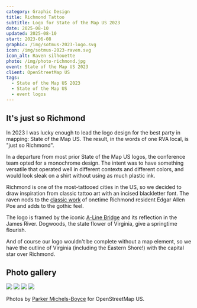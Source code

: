 ```yaml
---
category: Graphic Design
title: Richmond Tattoo
subtitle: Logo for State of the Map US 2023
date: 2025-08-10
updated: 2025-08-10
start: 2023-06-08
graphic: /img/sotmus-2023-logo.svg
icon: /img/sotmus-2023-raven.svg
icon_alt: Raven silhouette
photo: /img/photo-richmond.jpg
event: State of the Map US 2023
client: OpenStreetMap US
tags:
  - State of the Map US 2023
  - State of the Map US
  - event logos
---
```

## It's just so Richmond

In 2023 I was lucky enough to lead the logo design for the best party in mapping: State of the Map US. The result, in the words of one RVA local, is "just so Richmond".

In a departure from most prior State of the Map US logos, the conference team opted for a monochrome design. The intent was to have something versatile that operated well in different contexts and different colors, and would look sleak on a shirt without using as much plastic ink.

Richmond is one of the most-tattooed cities in the US, so we decided to draw inspiration from classic tattoo art with an incised blackletter font. The raven nods to the [classic work](https://en.wikipedia.org/wiki/The_Raven) of onetime Richmond resident Edgar Allen Poe and adds to the gothic feel.

The logo is framed by the iconic [A-Line Bridge](https://en.wikipedia.org/wiki/CSX_A-Line_Bridge) and its reflection in the James River. Dogwoods, the state flower of Virginia, give a springtime flourish.

And of course our logo wouldn't be complete without a map element, so we have the outline of Virginia (including the Eastern Shore!) with the capital star over Richmond.

## Photo gallery

![](/img/sotmus-2023-photo1.jpg)
![](/img/sotmus-2023-photo2.jpg)
![](/img/sotmus-2023-photo3.jpg)
![](/img/sotmus-2023-photo4.jpg)

Photos by [Parker Michels-Boyce](https://www.parkermichelsboyce.com) for OpenStreetMap US.
